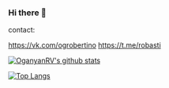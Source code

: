 ### Hi there 👋
contact:

https://vk.com/ogrobertino
https://t.me/robasti


[![OganyanRV's github stats](https://github-readme-stats.vercel.app/api?username=OganyanRV&theme=radical)](https://github.com/anuraghazra/github-readme-stats)

[![Top Langs](https://github-readme-stats.vercel.app/api/top-langs/?username=OganyanRV&theme=cobalt)](https://github.com/anuraghazra/github-readme-stats)
